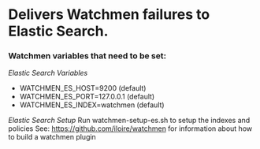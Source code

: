 # Delivers Watchmen failures to Elastic Search.

### Watchmen variables that need to be set:

*Elastic Search Variables*
* WATCHMEN_ES_HOST=9200      (default)
* WATCHMEN_ES_PORT=127.0.0.1 (default)
* WATCHMEN_ES_INDEX=watchmen (default)

*Elastic Search Setup*
Run watchmen-setup-es.sh to setup the indexes and policies
See: https://github.com/iloire/watchmen for information about how to build a watchmen plugin